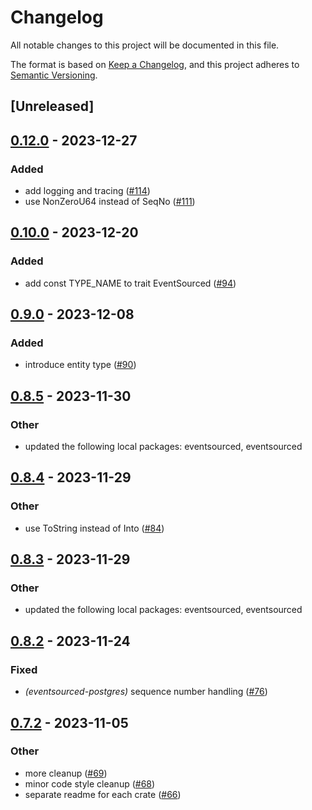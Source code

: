 # Changelog
All notable changes to this project will be documented in this file.

The format is based on [Keep a Changelog](https://keepachangelog.com/en/1.0.0/),
and this project adheres to [Semantic Versioning](https://semver.org/spec/v2.0.0.html).

## [Unreleased]

## [0.12.0](https://github.com/hseeberger/eventsourced/compare/eventsourced-nats-v0.11.0...eventsourced-nats-v0.12.0) - 2023-12-27

### Added
- add logging and tracing ([#114](https://github.com/hseeberger/eventsourced/pull/114))
- use NonZeroU64 instead of SeqNo ([#111](https://github.com/hseeberger/eventsourced/pull/111))

## [0.10.0](https://github.com/hseeberger/eventsourced/compare/eventsourced-nats-v0.9.0...eventsourced-nats-v0.10.0) - 2023-12-20

### Added
- add const TYPE_NAME to trait EventSourced ([#94](https://github.com/hseeberger/eventsourced/pull/94))

## [0.9.0](https://github.com/hseeberger/eventsourced/compare/eventsourced-nats-v0.8.5...eventsourced-nats-v0.9.0) - 2023-12-08

### Added
- introduce entity type ([#90](https://github.com/hseeberger/eventsourced/pull/90))

## [0.8.5](https://github.com/hseeberger/eventsourced/compare/eventsourced-nats-v0.8.4...eventsourced-nats-v0.8.5) - 2023-11-30

### Other
- updated the following local packages: eventsourced, eventsourced

## [0.8.4](https://github.com/hseeberger/eventsourced/compare/eventsourced-nats-v0.8.3...eventsourced-nats-v0.8.4) - 2023-11-29

### Other
- use ToString instead of Into<String> ([#84](https://github.com/hseeberger/eventsourced/pull/84))

## [0.8.3](https://github.com/hseeberger/eventsourced/compare/eventsourced-nats-v0.8.2...eventsourced-nats-v0.8.3) - 2023-11-29

### Other
- updated the following local packages: eventsourced, eventsourced

## [0.8.2](https://github.com/hseeberger/eventsourced/compare/eventsourced-nats-v0.8.1...eventsourced-nats-v0.8.2) - 2023-11-24

### Fixed
- *(eventsourced-postgres)* sequence number handling ([#76](https://github.com/hseeberger/eventsourced/pull/76))

## [0.7.2](https://github.com/hseeberger/eventsourced/compare/eventsourced-nats-v0.7.1...eventsourced-nats-v0.7.2) - 2023-11-05

### Other
- more cleanup ([#69](https://github.com/hseeberger/eventsourced/pull/69))
- minor code style cleanup ([#68](https://github.com/hseeberger/eventsourced/pull/68))
- separate readme for each crate ([#66](https://github.com/hseeberger/eventsourced/pull/66))
